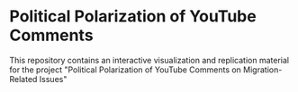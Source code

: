 # Political Polarization of YouTube Comments

This repository contains an interactive visualization and replication material for the project "Political Polarization of YouTube Comments on Migration-Related Issues"
